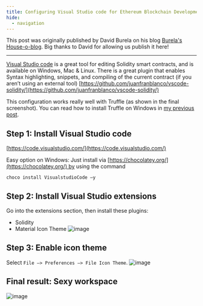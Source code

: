 ```yaml
---
title: Configuring Visual Studio code for Ethereum Blockchain Development
hide:
  - navigation
---
```


This post was originally published by David Burela on his blog [Burela's House-o-blog](https://davidburela.wordpress.com/2016/11/18/configuring-visual-studio-code-for-ethereum-blockchain-development/). Big thanks to David for allowing us publish it here!

-------------------

[Visual Studio code](https://code.visualstudio.com/) is a great tool for editing Solidity smart contracts, and is available on Windows, Mac & Linux. There is a great plugin that enables Syntax highlighting, snippets, and compiling of the current contract (if you aren’t using an external tool) [https://github.com/juanfranblanco/vscode-solidity/](https://github.com/juanfranblanco/vscode-solidity/)

This configuration works really well with Truffle (as shown in the final screenshot). You can read how to install Truffle on Windows in [my previous post](/guides/how-to-install-truffle-and-testrpc-on-windows-for-blockchain-development).

## Step 1: Install Visual Studio code 
[https://code.visualstudio.com/](https://code.visualstudio.com/)

Easy option on Windows: Just install via [https://chocolatey.org/](https://chocolatey.org/) by using the command

```shell
choco install VisualstudioCode –y
```

## Step 2: Install Visual Studio extensions
Go into the extensions section, then install these plugins:

* Solidity
* Material Icon Theme
![image](https://davidburela.files.wordpress.com/2016/11/image3.png)

## Step 3: Enable icon theme
Select `File –> Preferences –> File Icon Theme`.
![image](https://davidburela.files.wordpress.com/2016/11/image4.png)

## Final result: Sexy workspace
![image](https://davidburela.files.wordpress.com/2016/11/image5.png)
